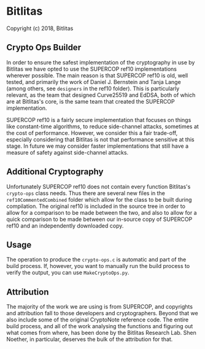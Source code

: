 # Bitlitas

Copyright (c) 2018, Bitlitas

## Crypto Ops Builder

In order to ensure the safest implementation of the cryptography in use by Bitlitas we have opted to use the SUPERCOP ref10 implementations wherever possible. The main reason is that SUPERCOP ref10 is old, well tested, and primarily the work of Daniel J. Bernstein and Tanja Lange (among others, see ```designers``` in the ref10 folder). This is particularly relevant, as the team that designed Curve25519 and EdDSA, both of which are at Bitlitas's core, is the same team that created the SUPERCOP implementation.

SUPERCOP ref10 is a fairly secure implementation that focuses on things like constant-time algorithms, to reduce side-channel attacks, sometimes at the cost of performance. However, we consider this a fair trade-off, especially considering that Bitlitas is not that performance sensitive at this stage. In future we may consider faster implementations that still have a measure of safety against side-channel attacks.

## Additional Cryptography

Unfortunately SUPERCOP ref10 does not contain every function Bitlitas's ```crypto-ops``` class needs. Thus there are several new files in the ```ref10CommentedCombined``` folder which allow for the class to be built during compilation. The original ref10 is included in the source tree in order to allow for a comparison to be made between the two, and also to allow for a quick comparison to be made between our in-source copy of SUPERCOP ref10 and an independently downloaded copy.

## Usage

The operation to produce the ```crypto-ops.c``` is automatic and part of the build process. If, however, you want to manually run the build process to verify the output, you can use ```MakeCryptoOps.py```.

## Attribution

The majority of the work we are using is from SUPERCOP, and copyrights and attribution fall to those developers and cryptographers. Beyond that we also include some of the original CryptoNote reference code. The entire build process, and all of the work analysing the functions and figuring out what comes from where, has been done by the Bitlitas Research Lab. Shen Noether, in particular, deserves the bulk of the attribution for that.
